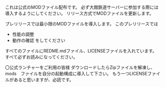 これは公式のMODファイル配布です。
必ず大館鉄道サーバーに参加する際には導入するようにしてください。
リリース方式でMODファイルを更新します。

プレリリースでは最小限のMODファイルを導入します。
このプレリリースでは
- 性能の調整
- 動作の確認
をしてください

すべてのファイルにREDME.mdファイル、LICENSEファイルを入れています。
すべて必ずお読みになってください。

〇公式ランチャーをご利用の皆様
ダウンロードしたらZipファイルを解凍し、
mods　ファイルを自分の起動構成に導入して下さい。
もう一つLICENSEファイルがあると思いますが、必読です。

